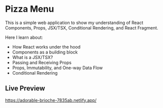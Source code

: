 # Pizza Menu

This is a simple web application to show my understanding of React Components, Props, JSX/TSX, Conditional Rendering, and React Fragment.

Here I learn about:

- How React works under the hood
- Components as a building block
- What is a JSX/TSX?
- Passing and Receiving Props
- Props, Immutability, and One-way Data Flow
- Conditional Rendering

## Live Preview

https://adorable-brioche-7835ab.netlify.app/
